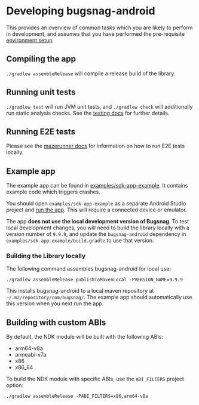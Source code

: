 Developing bugsnag-android
============

This provides an overview of common tasks which you are likely to perform in development, and assumes that you have performed the pre-requisite [environment setup](ENVIRONMENT_SETUP.md)

## Compiling the app

`./gradlew assembleRelease` will compile a release build of the library.

## Running unit tests

`./gradlew test` will run JVM unit tests, and `./gradlew check` will additionally run static analysis checks. See the [testing docs](TESTING.md) for further details.

## Running E2E tests

Please see the [mazerunner docs](MAZERUNNER.md) for information on how to run E2E tests locally.

## Example app

The example app can be found in [examples/sdk-app-example](../examples/sdk-app-example). It contains example code which triggers crashes.

You should open `examples/sdk-app-example` as a separate Android Studio project and [run the app](https://developer.android.com/training/basics/firstapp/running-app). This will require a connected device or emulator.

The app **does not use the local development version of Bugsnag**. To test local development changes, you will need to build the library locally with a version number of `9.9.9`, and update the `bugsnag-android` dependency in `examples/sdk-app-example/build.gradle` to use that version.

### Building the Library locally

The following command assembles bugsnag-android for local use:

```shell
./gradlew assembleRelease publishToMavenLocal -PVERSION_NAME=9.9.9
```

This installs bugsnag-android to a local maven repository at `~/.m2/repository/com/bugsnag/`. The example app should automatically use
this version when you next run the app.

## Building with custom ABIs

By default, the NDK module will be built with the following ABIs:

- arm64-v8a
- armeabi-v7a
- x86
- x86_64

To build the NDK module with specific ABIs, use the `ABI_FILTERS` project
option:

```shell
./gradlew assembleRelease -PABI_FILTERS=x86,arm64-v8a
```
